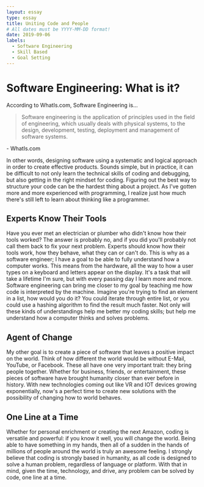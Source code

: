 ```yaml
---
layout: essay
type: essay
title: Uniting Code and People
# All dates must be YYYY-MM-DD format!
date: 2019-09-06
labels:
  - Software Engineering
  - Skill Based
  - Goal Setting
---
```


# Software Engineering: What is it?
According to WhatIs.com, Software Engineering is...
  
>Software engineering is the application of principles used in the field of engineering, which usually deals with physical systems, to the design, development, testing, deployment and management of software systems.
  
  <footer>  - WhatIs.com  </footer>

 
 In other words, designing software using a systematic and logical approach in order to create effective products. Sounds simple, but in practice, it can be difficult to not only learn the technical skills of coding and debugging, but also getting in the right mindset for coding. Figuring out the best way to structure your code can be the hardest thing about a project. As I've gotten more and more experienced with programming, I realize just how much there's still left to learn about thinking like a programmer.
 
 ## Experts Know Their Tools
  Have you ever met an electrician or plumber who didn't know how their tools worked? The answer is probably no, and if you did you'll probably not call them back to fix your next problem. Experts should know how their tools work, how they behave, what they can or can't do. This is why as a software engineer; I have a goal to be able to fully understand how a computer works. This means from the hardware, all the way to how a user types on a keyboard and letters appear on the display. It's a task that will take a lifetime I'm sure, but with every passing day I learn more and more. Software engineering can bring me closer to my goal by teaching me how code is interpreted by the machine. Imagine you're trying to find an element in a list, how would you do it? You could iterate through entire list, or you could use a hashing algorithm to find the result much faster. Not only will these kinds of understandings help me better my coding skills; but help me understand how a computer thinks and solves problems.
 
 ## Agent of Change
  My other goal is to create a piece of software that leaves a positive impact on the world. Think of how different the world would be without E-Mail, YouTube, or Facebook. These all have one very important trait: they bring people together. Whether for business, friends, or entertainment, these pieces of software have brought humanity closer than ever before in history. With new technologies coming out like VR and IOT devices growing exponentially, now's a perfect time to create new solutions with the possibility of changing how to world behaves. 
 
 ## One Line at a Time
 Whether for personal enrichment or creating the next Amazon, coding is versatile and powerful: if you know it well, you will change the world. Being able to have something in my hands, then all of a sudden in the hands of millions of people around the world is truly an awesome feeling. I strongly believe that coding is strongly based in humanity, as all code is designed to solve a human problem, regardless of language or platform. With that in mind, given the time, technology, and drive, any problem can be solved by code, one line at a time.

